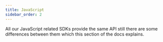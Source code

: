 ```yaml
---
title: JavaScript
sidebar_order: 2
---
```


All our JavaScript related SDKs provide the same API still there are some differences between them
which this section of the docs explains.
